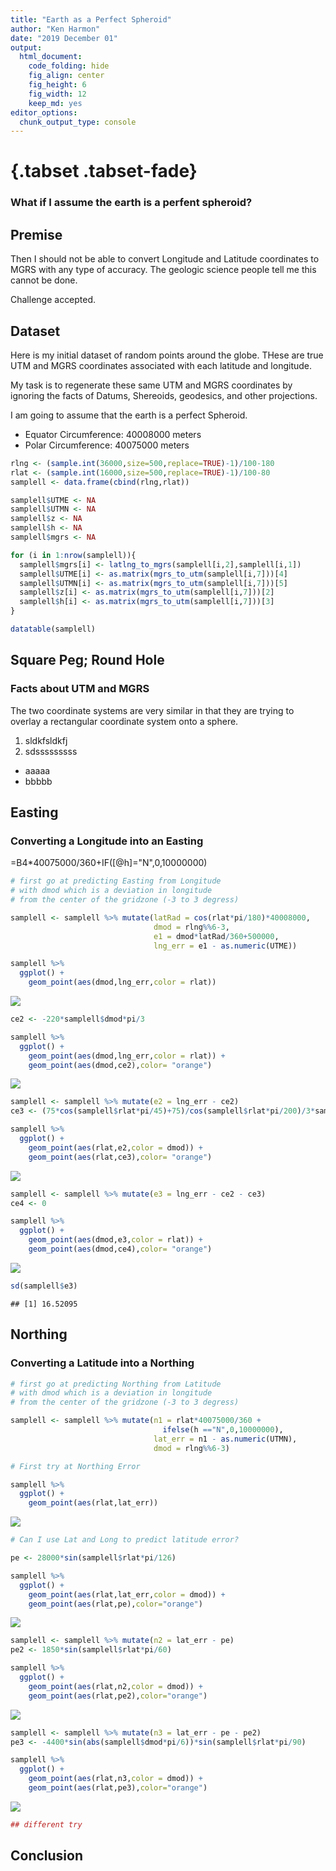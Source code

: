 ```yaml
---
title: "Earth as a Perfect Spheroid"
author: "Ken Harmon"
date: "2019 December 01"
output:
  html_document:
    code_folding: hide
    fig_align: center
    fig_height: 6
    fig_width: 12
    keep_md: yes
editor_options:
  chunk_output_type: console
---
```


# {.tabset .tabset-fade}







### What if I assume the earth is a perfent spheroid?

## Premise

Then I should not be able to convert Longitude and Latitude coordinates to MGRS with any type of accuracy. The geologic science people tell me this cannot be done.

Challenge accepted.

## Dataset

Here is my initial dataset of random points around the globe. THese are true UTM and MGRS coordinates associated with each latitude and longitude.

My task is to regenerate these same UTM and MGRS coordinates by ignoring the facts of Datums, Shereoids, geodesics, and other projections.

I am going to assume that the earth is a perfect Spheroid.

* Equator Circumference: 40008000 meters
* Polar Circumference:   40075000 meters


```r
rlng <- (sample.int(36000,size=500,replace=TRUE)-1)/100-180
rlat <- (sample.int(16000,size=500,replace=TRUE)-1)/100-80
samplell <- data.frame(cbind(rlng,rlat))

samplell$UTME <- NA
samplell$UTMN <- NA
samplell$z <- NA
samplell$h <- NA
samplell$mgrs <- NA

for (i in 1:nrow(samplell)){
  samplell$mgrs[i] <- latlng_to_mgrs(samplell[i,2],samplell[i,1])
  samplell$UTME[i] <- as.matrix(mgrs_to_utm(samplell[i,7]))[4]
  samplell$UTMN[i] <- as.matrix(mgrs_to_utm(samplell[i,7]))[5]
  samplell$z[i] <- as.matrix(mgrs_to_utm(samplell[i,7]))[2]
  samplell$h[i] <- as.matrix(mgrs_to_utm(samplell[i,7]))[3]
}

datatable(samplell)
```

<!--html_preserve--><div id="htmlwidget-e34e47d4396264b41804" style="width:100%;height:auto;" class="datatables html-widget"></div>
<script type="application/json" data-for="htmlwidget-e34e47d4396264b41804">{"x":{"filter":"none","data":[["1","2","3","4","5","6","7","8","9","10","11","12","13","14","15","16","17","18","19","20","21","22","23","24","25","26","27","28","29","30","31","32","33","34","35","36","37","38","39","40","41","42","43","44","45","46","47","48","49","50","51","52","53","54","55","56","57","58","59","60","61","62","63","64","65","66","67","68","69","70","71","72","73","74","75","76","77","78","79","80","81","82","83","84","85","86","87","88","89","90","91","92","93","94","95","96","97","98","99","100","101","102","103","104","105","106","107","108","109","110","111","112","113","114","115","116","117","118","119","120","121","122","123","124","125","126","127","128","129","130","131","132","133","134","135","136","137","138","139","140","141","142","143","144","145","146","147","148","149","150","151","152","153","154","155","156","157","158","159","160","161","162","163","164","165","166","167","168","169","170","171","172","173","174","175","176","177","178","179","180","181","182","183","184","185","186","187","188","189","190","191","192","193","194","195","196","197","198","199","200","201","202","203","204","205","206","207","208","209","210","211","212","213","214","215","216","217","218","219","220","221","222","223","224","225","226","227","228","229","230","231","232","233","234","235","236","237","238","239","240","241","242","243","244","245","246","247","248","249","250","251","252","253","254","255","256","257","258","259","260","261","262","263","264","265","266","267","268","269","270","271","272","273","274","275","276","277","278","279","280","281","282","283","284","285","286","287","288","289","290","291","292","293","294","295","296","297","298","299","300","301","302","303","304","305","306","307","308","309","310","311","312","313","314","315","316","317","318","319","320","321","322","323","324","325","326","327","328","329","330","331","332","333","334","335","336","337","338","339","340","341","342","343","344","345","346","347","348","349","350","351","352","353","354","355","356","357","358","359","360","361","362","363","364","365","366","367","368","369","370","371","372","373","374","375","376","377","378","379","380","381","382","383","384","385","386","387","388","389","390","391","392","393","394","395","396","397","398","399","400","401","402","403","404","405","406","407","408","409","410","411","412","413","414","415","416","417","418","419","420","421","422","423","424","425","426","427","428","429","430","431","432","433","434","435","436","437","438","439","440","441","442","443","444","445","446","447","448","449","450","451","452","453","454","455","456","457","458","459","460","461","462","463","464","465","466","467","468","469","470","471","472","473","474","475","476","477","478","479","480","481","482","483","484","485","486","487","488","489","490","491","492","493","494","495","496","497","498","499","500"],[-61.6,131.02,35.89,-161.7,-68.12,-113.7,-110.26,-85.33,-41.16,-29.74,44.77,-9.84,110.48,17.66,-159.55,-27.23,-16.37,51.76,145.54,-68.79,74.36,-31.16,-108.51,-90.84,-5.65000000000001,64.44,69.23,119.7,114.71,-163.68,123.9,26.01,131.56,-86.89,46.5,-60.35,-167.26,-161.74,-110.24,174.02,96.51,-109.21,24.88,145.29,47.14,158.44,155.45,102.9,72.49,21.38,82.96,-33.06,-63.48,18.07,-41.31,136.71,109.22,37.91,117.62,38.29,-105.37,14.54,-129.15,147.24,-141.07,163.58,51.11,-23.68,-20.05,-179.44,123.53,-36.26,52.03,-108.01,41.2,52.61,-52.23,-95.3,85.57,-55.63,102.5,-18.83,-129.04,115.71,143.08,-19.94,55.58,-157.65,-161.57,37.29,84.54,-95.12,134.31,90.28,-3.63999999999999,176.97,-94.5,-119.14,-154.2,-77.13,174.95,-51.63,164.64,-62.72,47.3,49.63,155.24,166.7,134.71,-31.14,-54.2,34.93,-19.31,21.26,-150.09,-150.12,-68.66,4.65000000000001,88.39,50.21,63.23,69.18,175.78,165.99,134.03,111.47,45.94,-106.74,-169.78,-69.44,169.01,-179.72,71.98,-39.39,18.63,154.47,-136.4,174.34,170.16,-43.17,-47.98,-51.61,-75.23,89.05,145.16,159.54,175.97,-115.67,4.56999999999999,21.88,22.41,70.79,55.65,57.82,103.83,-111.83,146.8,-13.02,165.63,162.83,-34.11,152.63,103.81,66.62,142.4,-18.45,146.23,-107.27,-53.69,144.51,-130.06,-92.9,72.25,104.45,68.04,46.92,-115.35,-174.52,-88.34,48.92,-31.08,84.16,174.78,160.9,-28.37,-173.09,55.91,-162.84,-173.4,45.37,-101.92,130.62,76.51,-146.61,84.39,140.88,22.07,-108.84,26.25,-178.43,-8.68000000000001,36.04,-40.37,-147.22,-53.14,-63.73,-73.01,41.53,107.73,89.94,155.24,-155.52,120.99,59.44,-172.5,24.33,-98.21,75.55,61.57,152.63,70.84,129.96,-143.18,31.83,1.31999999999999,-137.5,52.97,44.04,151.27,-149.99,-13.61,-29.14,-43.64,-27.74,-33.15,-73.12,145.64,-65.5,-176.38,-30.89,-119.93,112.98,116.76,-132.84,-153.61,-140.77,-26.45,6.03,-7.12,-105.87,-126.37,58.15,-48.7,150.35,65.46,116.15,-33.3,-164.09,35.21,-95.97,-124.82,-8.11000000000001,80.49,-61.12,164.07,-138.01,-122.63,82.45,-29.23,100.88,117.87,80.73,61.35,-67.36,-40.09,-142.88,169,100.02,-54.59,-97.14,-18.03,-82.48,168.72,-98.98,-68.75,90.3,5.91,-178.44,-146.67,47.9,-20.26,-152.31,79.27,-41.34,-45.02,-172.66,-157.03,168.19,15.94,-136.15,-1.94999999999999,-2.43000000000001,108.23,63.63,32.99,54.32,136.21,-28.74,76.73,-53.21,51.44,-17.05,0.22999999999999,-30.03,-33.95,-165.82,37.37,-64.74,-11.94,-109.17,156.52,-134.49,37.84,86.72,26.89,91.71,7.03,-143.6,-51.27,-52.19,-166.63,61.7,-89.47,31.81,-125.39,153.65,-22.04,48.14,-62,22.45,-113.13,159.51,133.98,131.25,-161.96,52.85,-170.21,-109.18,-96.27,45.17,-108,-38.7,-148.1,11.16,145.6,167.39,178.46,174.7,-156.7,-74.31,178.58,-126.15,-129.8,-60.41,-113.15,-96.35,58.46,-141.35,-65.94,-9.80000000000001,-2.25,161.32,124.16,143.63,70.98,15.18,148.41,-87,-77.91,72.17,-115.21,-23.38,142.44,20.04,119,-177.58,-82.78,64.8,81.8,111.63,60.72,37,16.05,91.25,-114.77,-128.57,-11,-12.11,45.47,-59.83,-81.98,141.25,87.04,132.94,114.73,50.64,43.5,135.65,98.44,51.8,-111.11,-42.55,-73.51,-89.54,138.17,-166.5,163.92,57.87,-130.14,-79.69,124.36,-47.42,39.4,-26.97,-132.32,13.74,108.02,91.11,-48.6,88.72,114.66,29.55,-88.78,93.03,-165.73,-166.31,155,-14.04,170.7,146.69,-111.93,-158.6,-21.03,59.71,73.6,-106.51,-113.46,-85.53,-141.43,133.81,-24.84,-98.16,-115.67,97.62,-58.33,79.01,-130.11,-122.04,61.26,-15.62,118.7,-50.92,-147.03,53.88,172.79,-98.74,-61.83,-153.89,-30.73,-135.92,-93.13,157,113.67,-86.04,12.34,26.03,46.77,16.4,-144.34,35.99,-152.3,151.51,127.05,-16.57,56.68,82.19,42.88,-113.98,-52.58,144.86,-101.91,-100.83,-84.91,59.1,-52.8,-44.83,105.37,-123.45,-111.73,-123.09],[72.69,-36.92,-13.95,-7.69,-68.71,60.39,34.59,-62.13,65.97,78.54,57.64,-35.53,-13.89,-3.2,41.88,1.93000000000001,-34.02,21.76,-59.05,-73.49,-30.49,13.77,8.98,36.65,6.19,73.19,-28.21,76.98,4.53,-16.68,-22.81,-64.5,-61.6,66.44,-13.99,-50.37,8.75,-8.87,67.7,-26.67,-41.29,46.35,69.18,18.14,42.76,16.58,43.01,-62.91,21.7,-67.38,18.56,28.66,-18.39,-14.01,-17.15,31.32,-53.17,-7.34,-45.25,-51.85,64.94,74.84,4.94,-70.28,-76.62,69.44,-9.70999999999999,5.15000000000001,-58.65,-75.74,-8.26000000000001,77.56,45.88,63.99,-16.97,47.6,-52.86,-47.68,-12.82,-49.18,4.48,-39.93,68.91,12.15,-50.8,60.12,25.55,-18.4,75.94,20.9,54.01,-3.18000000000001,-6.45999999999999,-52.24,56.36,39.42,19.69,-30.06,69.83,13.37,52.12,41.03,6.41,29.62,-8.44,-49.26,-58.79,2.25,15.67,-12.17,-3.16,58.26,71.48,-17,15.67,-48.62,-23.35,-9.76000000000001,-64.51,-14.01,71.22,-70.99,7.39,25.83,-22.96,-33.22,16.52,53.43,6.28,-3.69,30.32,-60.34,9.45999999999999,40.66,-48.17,-62.24,22.13,-66.03,-20.97,-57.27,-18.6,26.87,-57.08,7.42,18.76,-75.12,78.6,48.23,-69.21,16.75,-22.9,-60.65,55.78,71.32,-32.82,48.76,-68.68,7.38,-6.23,43.73,-27.33,50.71,55.31,27.95,-20.09,70.53,-78.71,32.28,65.3,-46.38,-60.95,-12.02,15.72,-54.23,35.55,58.14,15.36,7.63,70.93,-10.52,3.56,-10.38,21.72,48.69,47.5,69.04,-68.29,45.25,-3.44,-65.68,51.28,1.70999999999999,-26.06,42.11,56.93,-74.35,28.32,41.3,2.37,-69.35,10.41,-24.19,-46.9,-77.74,-6.17,-35.3,-14.96,-76.15,-53.06,79.8,-28.59,36.43,47.67,13.49,-16.12,4.88,72.14,-35.76,-20.34,-14.26,43.45,-26.92,35.17,-21.09,32,-50.07,16.91,26.12,-64.42,-79.77,-17.8,-67.44,-79.49,-37.39,-49.95,72.06,37.69,2,61.09,58.31,42.85,-36.98,68.78,-31.8,22.66,-35.47,70.74,42.15,-1.01000000000001,18.14,46.04,-65.04,43.66,-10.87,-50.36,78.91,-55.88,-64.14,17.42,-38.97,76.92,17.54,-55.59,-41.9,-6.33,76.74,25.57,-12.63,72.87,-21.2,-40.89,-74.48,61.73,45.51,-3.2,42.95,48.29,-54.48,10.48,77.45,-2.38,-5.05,-14.31,-29.74,66.6,-35.55,5.2,14.06,39.14,-7.37,-2.76000000000001,27.46,39,73.77,-69.08,-20.46,-14.46,-58.86,-4.13,35.27,33.44,-11.27,4.34,38.34,-76.51,51.52,46.05,-64.63,58.7,-21.74,-36.12,29.06,-20.03,-74.25,-0.379999999999995,-38.66,-29.36,-1.97,42.92,34.51,38.08,71.26,75.92,-15.37,29.05,-66.68,-25.46,-13.73,25.58,37.05,-48.93,34.65,-47.32,45.3,-72.09,69.12,19.18,45.23,50.22,61.76,-42.89,46.13,-78.54,-38.47,10.28,13.64,-33.15,41.11,-49.55,31.2,22.65,26.22,30.33,-64.32,-36.4,0.969999999999999,41.21,77.26,22.14,34.29,64.91,25.18,-68.68,1.59,-62.17,-45.91,71.72,-46.84,-72.87,-48.63,37.93,-31.99,-59.31,50.44,-66.09,30.05,75.59,-30.75,-59.14,71.13,-34.94,-51.02,5.04000000000001,-28.88,53.89,-53.75,-13.61,12.1,70.57,-42.38,34.45,-76.95,-56.13,-24.98,35.13,79.31,-79.71,-0.0100000000000051,-8.40000000000001,-65.34,-77.63,-46.21,17.35,28.1,64.97,17.96,-29.12,-70.83,-66.34,22.45,69.7,21.7,44.96,-55.79,-31.81,-58.99,-6.09,-74.82,20.64,-67.56,16.02,-36.6,37.01,-11.81,-9.17,-34.66,14.43,-78.99,-54.21,63.23,18.34,32.61,9.76000000000001,-61.05,58.1,-18.34,-24.78,-25.2,51.44,-75.79,66.74,-20.4,38.35,18.56,-75.14,46.04,33.82,-40.77,17.63,-72.89,-18.96,-0.900000000000006,38.6,36.82,22.95,-28.35,51.92,-33.52,-64.54,-62.07,-22.24,-24.06,31.93,-67.63,-7.72,63.84,-51,67.4,-20.39,-65.18,31.33,-67.13,-6.83,-50.4,36.18,-17.82,-9.79000000000001,67.82,-70,-19.08,-18.31,74.23,9.44,79.9,71.46,77.03,18.4,70.84,-76.26,-9.7,-3.97,-37.38,23.51,-57.85,64.9,70.47,34.55,58.24,71.63,-33.22],["546490","679930","812278","202134","535657","351204","567861","587090","401865","439248","486268","423845","443817","795639","454364","474421","373508","578580","416245","506661","438578","698929","773783","693078","206726","546478","522570","567880","245903","640751","592364","452445","635815","504906","662009","688443","251364","198618","532181","203400","291499","637726","415920","319096","675108","440259","699667","393316","240313","516309","706858","494136","449298","183478","254257","662710","381018","379690","548652","451095","482512","486572","483370","509038","498191","444349","512066","202871","555131","432927","558368","565867","579927","646258","734260","621022","417189","327376","344803","599842","222569","685427","498393","359639","646572","558908","357343","642599","430326","322143","338802","264404","423702","314288","460456","497417","342773","293702","453824","269319","359650","447039","460189","527107","753244","400318","629460","689050","468921","702382","811223","613243","559906","527675","811966","712237","534753","680987","566741","414688","508264","506543","365354","599222","400560","543796","600311","384396","634956","451139","308668","349872","827259","467032","323795","576383","355612","379442","412680","610354","185499","439408","486057","726263","306037","515478","477273","598769","562185","593796","644615","597868","415328","529311","390478","439000","491885","718553","569693","325233","390190","473875","424467","265846","646375","594836","483171","286216","374602","308520","442580","510885","205269","464146","412987","613037","677108","773617","451140","272366","713278","188997","270360","639827","396821","416577","455005","669498","233340","517003","296359","680209","651051","532243","341172","496386","604896","680838","416612","443723","535025","199289","395651","494784","263187","433629","714017","567586","682938","558097","719061","274096","349112","764139","339593","203859","527041","549720","350726","460088","648877","595316","301467","378470","341304","321102","709827","404020","416662","440743","647325","408394","527691","434495","489238","564623","380091","221892","533437","623628","260592","676228","490305","704486","437329","520867","520247","254599","709202","407969","703497","554146","685452","210281","674971","481748","481231","544286","734757","242689","454028","594462","467856","655943","397136","576526","537162","657484","426702","695150","573290","491935","412820","628104","378890","346638","351650","566087","763801","545110","830351","335929","254057","501933","511079","255250","822623","344519","528518","820182","582250","568178","350191","427015","499203","326846","712348","337934","604333","395404","597599","562212","192527","555056","499739","314070","593608","416822","600248","271427","539596","300422","210211","589952","394286","428655","341780","306465","260046","667990","282482","518287","468500","469950","489291","443017","301929","218813","472883","394185","380612","380866","313345","406700","417985","525854","390653","275492","571338","576539","326074","539397","477377","696288","175742","700121","573674","652813","697459","516195","191668","529967","394257","604424","374457","765986","622399","443393","737220","563503","574752","787248","467540","788190","388031","705525","551107","473311","403380","441054","565911","719186","566042","686746","589536","517351","539165","5e+05","333526","397877","663468","333078","659637","406385","631436","461754","307428","695903","529700","551863","290543","449596","565264","323361","703186","508904","460123","821722","551742","368280","476565","519284","504249","297618","392852","461880","354060","523821","474922","582315","495740","753476","617516","340747","232092","413801","380489","525428","381233","555799","645505","283536","535585","503268","794533","384546","178667","459711","656511","586428","252705","739286","304748","501620","456971","361578","702204","596718","479148","491505","459018","541735","497378","786054","459925","383161","272319","624060","454384","460924","727436","593462","615814","376920","363640","304952","423663","589151","416547","467600","675197","508133","497164","622281","697419","512789","582097","461833","736910","456909","487632","413273","795114","568227","260780","397205","694136","558976","601507","814659","573974","454803","285893","469266","488643","529812","276041","390878","458113","265201","176823","337980","713405","624635","414809","506342","533946","473579","474322","491613"],["8066441","5912096","8455903","9149033","2377718","6697894","3827825","3110215","7318255","8720058","6388654","6067854","8464377","9645916","4636599","213325","6234780","2406455","3453465","1844846","6626742","1523050","993570","4058219","684939","8122234","6879513","8546099","501112","8155378","7477231","2846896","3167709","7368959","8452866","4416872","967959","9018408","7509615","7046650","5426058","5134493","7675887","2006515","4736384","1833176","4764838","3022697","2401725","2526207","2053270","3170318","7966598","8449207","8102389","3466329","4107338","9188518","4989090","4255406","7201818","8305807","546033","2202883","1495630","7704071","8926648","569869","3498529","1592441","9086919","8610804","5081230","7099330","8122450","5273099","4142594","4716702","8582339","4551630","495657","5577757","7644327","1343473","4370353","6665247","2826613","7965028","8430006","2312027","5987434","9648268","9285893","4208781","6246331","4363386","2177870","6672635","7747369","1479045","5776367","4542278","708541","3276712","9066312","4542737","3481166","248804","1732454","8653955","9650302","6459279","7931770","8120426","1734574","4610781","7417693","8920680","2845422","8451025","7901949","2123708","817046","2857231","7460579","6324224","1826690","5921516","694313","9592126","3355922","3307625","1047108","4501088","4662088","3098215","2447880","2674188","7680943","3651075","7940820","2972182","3673685","820701","2075274","1662933","8725531","5342719","2321425","1852106","7466857","3274863","6182419","7913285","6368061","5401108","2381305","816242","9311329","4844173","6976524","5617641","6129933","3093943","7777944","7826969","1262281","3573734","7244564","4860717","3242317","8671232","1739881","3990748","3934462","6445905","1698819","844180","7870129","8836338","393714","8851183","2403482","5394737","5261639","7660243","2424405","5012992","9619436","2715707","5685012","189082","7116796","4662063","6312626","1748910","3133115","4574311","261980","2305953","1150761","7321552","4805037","1370636","9317527","6093442","8345138","1546627","4117570","8860730","6835387","4034594","5281580","1492636","8217207","539987","8004725","6042531","7750245","8423486","4812432","7022063","3894071","7667445","3541668","4450592","1870648","2889327","2855047","1142563","8031395","2517988","1175013","5861605","4466917","7996633","4172290","221272","6772970","6465161","4748322","5905514","7629850","6479700","2506011","6074809","7848491","4670701","9888304","2005892","5101854","2786594","4836681","8797130","4418448","8760062","3807235","2887068","1927374","5682356","8538557","1939515","3839432","5359617","9300224","8519703","2828117","8603344","8087341","7654559","5473089","1734391","6845208","5040915","9646235","4756977","5350466","3962592","1159493","8597705","9736581","9441622","8416778","6710024","7386812","6062606","575515","1554836","4332364","9184308","9694909","3037575","4318200","8187809","2336717","7736736","8400487","3472134","9543441","3903591","3700559","8754105","480272","4243727","1507905","5711058","5100314","2831638","6507940","7594317","6002652","3216367","7782798","1757826","9957992","5720633","6751024","9782153","4756125","3820226","4217595","7906471","8426568","8300730","3213530","2603702","7182651","8480619","2829200","4101081","4579045","3834999","4756315","5016966","1999400","7667879","2121070","5012480","5563570","6848297","5249199","5108617","1281167","5739637","1137866","1508674","6331806","4552564","4507819","3451779","2507886","2900082","3355865","2865552","5970773","107308","4563097","8576895","2450118","3794526","7199357","2787920","2381107","175924","3105023","4912537","7958319","4812556","1911652","4613365","4198313","6458321","3424853","5590859","2668643","3324339","8389903","6598103","3440728","7894282","6132147","4345255","557262","6804930","5973136","4044136","8494701","1338256","7829635","5307839","3814411","1457949","3778955","7236127","3889735","8804605","1150097","9998893","9071450","2750695","1382726","4882589","1918274","3109994","7207034","1985797","6777789","2141435","2642079","2482856","7732422","2401626","4979586","3814372","6477134","3460094","9326727","1696289","2282722","2505600","1771624","5946772","4096056","8694455","8985254","6163938","1597366","1230489","3990453","7012373","2029392","3610923","1079391","3231643","6440076","7971699","7257932","7212561","5698799","1588224","7402702","7744202","4244649","2054297","1660299","5099600","3744919","5485735","1949302","1911403","7902205","9900512","4273228","4075793","2538601","6862416","5752722","6290650","2841665","3117866","7539624","7339128","3532677","2495543","9146242","7079211","4349523","7476245","7743724","2771170","3466182","2552732","9244225","4416453","4007192","8029462","8917295","7523463","2231912","7887635","7975374","8238263","1044095","8870838","7928731","8550422","2035749","7862233","1535241","8927017","9560620","5861400","2601531","3586055","7198521","7818296","3823203","6455518","7947818","6324319"],["20","52","36","4","19","12","12","16","24","26","38","29","49","33","4","26","28","39","55","19","43","25","12","15","30","41","42","50","50","3","51","35","52","16","38","20","3","4","12","60","47","12","35","55","38","57","56","48","43","34","44","25","20","34","24","53","49","37","50","37","13","33","9","55","7","58","39","27","27","1","51","24","39","12","37","39","22","15","45","21","48","27","9","50","54","27","40","4","4","37","45","15","53","46","30","60","15","11","5","18","60","22","58","20","38","39","56","58","53","25","21","36","27","34","5","5","19","31","45","39","41","42","60","58","53","49","38","13","2","19","59","1","42","24","34","56","8","60","59","23","23","22","18","45","55","57","60","11","31","34","34","42","40","40","48","12","55","28","58","58","25","56","48","42","54","27","55","13","22","55","9","15","43","48","42","38","11","1","16","39","25","45","60","57","26","2","40","3","2","38","14","52","43","6","45","54","34","12","35","1","29","37","24","6","22","20","18","37","48","45","56","5","51","40","2","35","14","43","41","56","42","52","7","36","31","8","39","38","56","6","28","26","23","26","25","18","55","20","1","25","11","49","50","8","5","7","26","32","29","13","9","40","22","56","41","50","25","3","36","15","10","29","44","20","58","7","10","44","26","47","50","44","41","19","24","7","59","47","21","14","27","17","59","14","19","46","31","1","6","38","27","5","44","24","23","2","4","59","33","8","30","30","49","41","36","40","53","26","43","22","39","28","31","25","25","3","37","20","29","12","57","8","37","45","35","46","32","7","22","22","3","41","16","36","10","56","27","39","20","34","12","57","53","52","4","39","2","12","14","38","13","24","6","32","55","58","60","60","4","18","60","9","9","20","12","14","40","7","20","29","30","57","51","54","42","33","55","16","18","43","11","27","54","34","50","1","17","41","44","49","41","37","33","46","11","9","29","28","38","21","17","54","45","53","50","39","38","53","47","39","12","23","18","16","54","3","58","40","9","17","51","23","37","26","8","33","49","46","22","45","50","35","16","46","3","3","56","28","59","55","12","4","27","40","43","13","12","16","7","53","26","14","11","47","21","44","9","10","41","28","50","22","6","39","59","14","20","5","25","8","15","57","49","16","33","35","38","33","6","36","5","56","52","28","40","44","38","12","22","55","14","14","16","40","22","23","48","10","12","10"],["N","S","S","S","S","N","N","S","N","N","N","S","S","S","N","N","S","N","S","S","S","N","N","N","N","N","S","N","N","S","S","S","S","N","S","S","N","S","N","S","S","N","N","N","N","N","N","S","N","S","N","N","S","S","S","N","S","S","S","S","N","N","N","S","S","N","S","N","S","S","S","N","N","N","S","N","S","S","S","S","N","S","N","N","S","N","N","S","N","N","N","S","S","S","N","N","N","S","N","N","N","N","N","N","S","S","S","N","N","S","S","N","N","S","N","S","S","S","S","S","N","S","N","N","S","S","N","N","N","S","N","S","N","N","S","S","N","S","S","S","S","N","S","N","N","S","N","N","S","N","S","S","N","N","S","N","S","N","S","N","S","N","N","N","S","N","S","N","N","S","S","S","N","S","N","N","N","N","N","S","N","S","N","N","N","N","S","N","S","S","N","N","S","N","N","S","N","N","N","S","N","S","S","S","S","S","S","S","S","N","S","N","N","N","S","N","N","S","S","S","N","S","N","S","N","S","N","N","S","S","S","S","S","S","S","N","N","N","N","N","N","S","N","S","N","S","N","N","S","N","N","S","N","S","S","N","S","S","N","S","N","N","S","S","S","N","N","S","N","S","S","S","N","N","S","N","N","S","N","N","S","S","S","S","N","S","N","N","N","S","S","N","N","N","S","S","S","S","S","N","N","S","N","N","S","N","N","S","N","S","S","N","S","S","S","S","S","S","N","N","N","N","N","S","N","S","S","S","N","N","S","N","S","N","S","N","N","N","N","N","S","N","S","S","N","N","S","N","S","N","N","N","N","S","S","N","N","N","N","N","N","N","S","N","S","S","N","S","S","S","N","S","S","N","S","N","N","S","S","N","S","S","N","S","N","S","S","N","N","S","N","S","S","S","N","N","S","S","S","S","S","S","N","N","N","N","S","S","S","N","N","N","N","S","S","S","S","S","N","S","N","S","N","S","S","S","N","S","S","N","N","N","N","S","N","S","S","S","N","S","N","S","N","N","S","N","N","S","N","S","S","S","N","N","N","S","N","S","S","S","S","S","N","S","S","N","S","N","S","S","N","S","S","S","N","S","S","N","S","S","S","N","N","N","N","N","N","N","S","S","S","S","N","S","N","N","N","N","N","S"],["20XNF4649066441","52HFE7993012096","36LZK1227855903","04MBS0213449033","19DED3565777718","12VUM5120497894","12SWD6786127825","16EES8709010215","24WVU0186518255","26XMN3924820058","38VMJ8626888654","29HMA2384567854","49LDE4381764377","33MYS9563945916","04TDM5436436599","26NMH7442113325","28HCH7350834780","39QWE7858006455","55EDQ1624553465","19CEU0666144846","43JDG3857826742","25PFR9892923050","12PYQ7378393570","15SXA9307858219","30NTM0672684939","41XNB4647822234","42JWP2257079513","50XNL6788046099","50NKL4590301112","03KXB4075155378","51KWQ9236477231","35DMJ5244546896","52EFS3581567709","16WEU0490668959","38LPK6200952866","20FPK8844316872","03PTK5136467959","04LAR9861818408","12WWA3218109615","60JTR0340046650","47GKQ9149926058","12TXS3772634493","35WMS1592075887","55QCA1909606515","38TPN7510836384","57QVU4025933176","56TPN9966764838","48EUR9331622697","43QBE4031301725","34DEL1630926207","44QQF0685853270","25RDM9413670318","20KME4929866598","34LAK8347849207","24KTG5425702389","53RPQ6271066329","49FCB8101807338","37MCM7969088518","50GNQ4865289090","37FDC5109555406","13WDN8251201818","33XVD8657205807","09NVF8337046033","55DEC0903802883","07CDQ9819195630","58WDC4434904071","39LWK1206626648","27NTF0287169869","27EWQ5513198529","01CDR3292792441","51LWL5836886919","24XWM6586710804","39TWL7992781230","12VXR4625899330","37KGB3426022450","39TXN2102273099","22FDG1718942594","15GUH2737616702","45LUF4480382339","21FWF9984251630","48NTK2256995657","27HXR8542777757","09WVS9839344327","50PLU5963943473","54FXJ4657270353","27VWG5890865247","40RCP5734326613","04KFE4259965028","04XDK3032630006","37QCD2214312027","45UUV3880287434","15MTS6440448268","53MMN2370285893","46FCH1428808781","30VVH6045646331","60SVJ9741763386","15QUB4277377870","11JKG9370272635","05WMT5382447369","18PTV6931979045","60UUC5965076367","22TDL4703942278","58NDN6018908541","20RNT2710776712","38LQR5324466312","39FVF0031842737","56EPV2946081166","58NFH8905048804","53PMT6892132454","25LGG0238253955","21MZS1122350302","36VXK1324359279","27WWV5990631770","34KEG2767520426","05PRT1196634574","05FQG1223710781","19KEQ3475317693","31LFK8098720680","45DWJ6674145422","39LVE1468851025","41WNV0826401949","42DWG0654323708","60NUP6535417046","58REP9922257231","53KMQ0056060579","49HED4379624224","38QPD0031126690","13UCV8439621516","02NPM3495694313","19MDR5113992126","59RLP0866855922","01ECP4987207625","42PZR2725947108","24TVL6703201088","34FCM2379562088","56ENR7638398215","08QLK5561247880","60DUM7944274188","59KMS1268080943","23EPS1035451075","23KJV8549940820","22RDQ3940872182","18EVB8605773685","45NYJ2626320701","55QCA0603775274","57CWS1547862933","60XVN7727325531","11UNP9876942719","31DED6218521425","34QED9379652106","34KFV4461566857","42EWT9786874863","40UDG1532882419","40WEE2931113285","48HUJ9047868061","12UVV3900001108","55DDD9188581305","28NGP1855316242","58MEU6969311329","58TCP2523344173","25JCK9019076524","56UMB7387517641","48UVG2446729933","42RTR6584693943","54KXC4637577944","27WWU9483626969","55CDN8317162281","13SBR8621673734","22WCT7460244564","55GCJ0852060717","09EVN4258042317","15LWG1088571232","43PBT0526939881","48FVE6414690748","42SVE1298734462","38VPK1303745905","11PPS7710898819","01NGJ7361744180","16WDD5114070129","39LTJ7236636338","25NGD1327893714","45LSJ8899751183","60QTK7036003482","57UXP3982794737","26TLT9682161639","02WMB1657760243","40DDK5500524405","03TXL6949812992","02MKB3334019436","38DNN1700315707","14UKB9635985012","52NFG8020989082","43JFM5105116796","06TWM3224362063","45VUD4117212626","54CVC9638648910","34RFS0489633115","12TXL8083874311","35NMC1661261980","01DDD4372305953","29PNM3502550761","37JAP9928921552","24GUP9565105037","06CVU9478470636","22MBU6318717527","20HMF3362993442","18LYJ1401745138","37CER6758646627","48FXG8293817570","45XWJ5809760730","56JQP1906135387","05SKA7409634594","51TUN4911281580","40PGV6413992636","02KLH3959317207","35NKF0385939987","14XNF2704104725","43HEA4972042531","41KLT5072650245","56LMK6008823486","42TXP4887712432","52JER9531622063","07SCU0146794071","36KUB7847067445","31SCR4130441668","08FLK2110250592","39QYU0982770648","38RMP0402089327","56DMP1666255047","06CVS4074342563","28KFF4732531395","26DML0839417988","23CNM2769175013","26HMD3449561605","25FDE8923866917","18XWE6462396633","55SCB8009172290","20NKH2189221272","01VEH3343772970","25VFE2362865161","11TKH6059248322","49HFV7622805514","50WMB9030529850","08JQK0448679700","05QMF3732906011","07HEA2086774809","26WND2024748491","32TKM5459970701","29MQU0920288304","13QDA0796905892","09TYM0349701854","40DEN5414686594","22TFP8545236681","56LKN1028197130","41FPE7497118448","50XMN8174860062","25FDU8123107235","03DWJ4428687068","36QYE3475727374","15HTS4268982356","10XDL5402838557","29QNV9446239515","44FMD6785639432","20GPU5594359617","58MCU9713600224","07XEF7652619703","10REP3716228117","44LPM5748403344","26XMF2670287341","47KPS9515054559","50GNV7329073089","44CMC9193534391","41VMJ1282045208","19TFL2810440915","24MUB7889046235","07TCH4663856977","59ULP5165050466","47FNV6608762592","21PYM6380159493","14XNL4511097705","27MZT3035136581","17MLQ3592941622","59LKE5405716778","14JNN0193310024","19WEP1107986812","46HBF5525062606","31NHF2262375515","01PCR4451954836","06SWJ2851832364","38MRS2018284308","27MWS8225094909","05RNL6817837575","44SLJ5019118200","24XVG2701587809","23DMD9920336717","02KLC2684636736","04LGK1234800487","59ELQ3793472134","33MXR0433343441","08SLE9540403591","30SWC9759900559","30LWN6221254105","49NAE9252780272","41SNC5505643727","36CVA9973907905","40UCC1407011058","53TNM9360800314","26DMP1682231638","43VFF0024807940","22KBA7142794317","39HWA3959602652","28RCT0042216367","31KBT1021182798","25CET8995257826","25MCV9428657992","03HVT2865520633","37JCH4178051024","20MLC0646582153","29TKH6004656125","12SXD6799020226","57STC8248217595","08WNE1828706471","37XDE6850026568","45LVD6995000730","35RMN8929113530","46DDM4301703702","32JLS0192982651","07LBE1881380619","22RDP7288329200","22SCG9418501081","03FUF8061279045","41SLU8086634999","16GCN1334556315","36TVR0670016966","10CDE1798599400","56WNB2585467879","27QUB9065321070","39TTL7549212480","20UNA7133863570","34VEP7653948297","12GUT2607449199","57TWM3939708617","53CMN7737781167","52HFC9628839637","04PAS7574237866","39PYR0012108674","02HNJ7367431806","12TXL5281352564","14FPL9745907819","38RNV1619551779","13QAF9166807886","24RWQ2996700082","06RUU9425755865","32DPP0442465552","55HCV7445770773","58NGG6598607308","60TXL2239963097","60XVL4339376895","04QGK3722050118","18SWC6350394526","60WWS7475299357","09RYH8724887920","09DVD6754081107","20NQG8819075924","12EUS8803105023","14GQQ0552512537","40WEE5110758319","07GDJ7331112556","20CME0338011652","29FMG4105413365","30SWG6591198313","57JYE1918658321","51EWQ6604224853","54UXA8674690859","42DWM8953668643","33RWP1735124339","55XED3916589903","16JEL0000098103","18EUV3352640728","43WCU9787794282","11HPB6346832147","27FUD3307845255","54NXL5963757262","34JDP0638504930","50UPE3143673136","01FDA6175444136","17LLE0742894701","41PPP9590338256","44WND2970029635","49GEP5186307839","41SKU9054314411","37CDQ4959657949","33EWT6526478955","46JCT2336136127","11SQU0318689735","09XWJ0890404605","29CMM6012350097","28MHE2172298893","38LNR5174271450","21DUH6828050695","17CMP7656582726","54GWP1928482589","45QWV0424918274","53RKM9761809994","50WLT9285207034","39QVV6188085797","38JLN5406077789","53DNB2382141435","47DMG7492242079","39QWE8231582856","12WVC9574032422","23QQE5347601626","18TXQ1751679586","16FCD4074714372","54JTK3209277134","03EVQ1380160094","58MCU8048926727","40CEB2542896289","09QUC8123382722","17DNF5579905600","51QXT4550571624","23HKV8353646772","37SEA3558596056","26LNM0326894455","08LQQ9453385254","33HUB8454663938","49PAR7866797366","46CDT5971130489","22FFE5651190453","45VWL8642812373","50QKF5270529392","35SQS3928610923","16PCR0474879391","46EET0162031643","03VVE5697140076","03KUV6157871699","56JQT0220457932","28JET9671812561","59UMS7914898799","55CDR9150588224","12WVV5901802702","04KEC4173544202","27SVC9737844649","40QGF8605454297","43CDS5992560299","13TCL8316199600","12STC7231944919","16GFV2406085735","07QDV5438449302","53CMV6092411403","26KQE2743602205","14MNE9346200512","11SPC1581473228","47SLA7692075793","21QUF6364038601","44JLP0495262416","09UVT2366352722","10HEH8915190650","41DMJ1654741665","28EDS6760017866","50KPA7519739624","22JEU0813339128","06RVA9716432677","39DXE2228195543","59MPM9741946242","14VNR1278979211","20FNJ8209749523","05WMQ6183376245","25KGT3691043724","08DMN5690971170","15RVQ8763266182","57DVF1327352732","49MGN9511444225","16FEK6822716453","33STA6078007192","35KLA9720529462","38LPQ9413617295","33WWR5897623463","06DXH0150731912","36KZD1465987635","05KNV7397475374","56XMH5480338263","52PBR8589344095","28XDP6926670838","40WDE8864328731","44XNL2981250422","38QKF7604135749","12WUD9087862233","22CDA5811335241","55LBK6520127017","14MJA7682360620","14HLD3798061400","16QGM1340501531","40EFA2463586055","22WDS1480998521","23WNU0634218296","48SWD3394623203","10VDK7357955518","12WVE7432247818","10HDJ9161324319"]],"container":"<table class=\"display\">\n  <thead>\n    <tr>\n      <th> <\/th>\n      <th>rlng<\/th>\n      <th>rlat<\/th>\n      <th>UTME<\/th>\n      <th>UTMN<\/th>\n      <th>z<\/th>\n      <th>h<\/th>\n      <th>mgrs<\/th>\n    <\/tr>\n  <\/thead>\n<\/table>","options":{"columnDefs":[{"className":"dt-right","targets":[1,2]},{"orderable":false,"targets":0}],"order":[],"autoWidth":false,"orderClasses":false}},"evals":[],"jsHooks":[]}</script><!--/html_preserve-->

## Square Peg; Round Hole

### Facts about UTM and MGRS

The two coordinate systems are very similar in that they are trying to overlay a rectangular coordinate system onto a sphere.

1. sldkfsldkfj
2. sdsssssssss
  + aaaaa
  + bbbbb

## Easting

### Converting a Longitude into an Easting

=B4*40075000/360+IF([@h]="N",0,10000000)


```r
# first go at predicting Easting from Longitude
# with dmod which is a deviation in longitude 
# from the center of the gridzone (-3 to 3 degress)

samplell <- samplell %>% mutate(latRad = cos(rlat*pi/180)*40008000,
                                dmod = rlng%%6-3,
                                e1 = dmod*latRad/360+500000,
                                lng_err = e1 - as.numeric(UTME))

samplell %>%
  ggplot() +
    geom_point(aes(dmod,lng_err,color = rlat))
```

![](Earth_as_Sphere_files/figure-html/unnamed-chunk-2-1.png)<!-- -->

```r
ce2 <- -220*samplell$dmod*pi/3

samplell %>%
  ggplot() +
    geom_point(aes(dmod,lng_err,color = rlat)) +
    geom_point(aes(dmod,ce2),color= "orange")
```

![](Earth_as_Sphere_files/figure-html/unnamed-chunk-2-2.png)<!-- -->

```r
samplell <- samplell %>% mutate(e2 = lng_err - ce2)
ce3 <- (75*cos(samplell$rlat*pi/45)+75)/cos(samplell$rlat*pi/200)/3*samplell$dmod

samplell %>%
  ggplot() +
    geom_point(aes(rlat,e2,color = dmod)) +
    geom_point(aes(rlat,ce3),color= "orange")
```

![](Earth_as_Sphere_files/figure-html/unnamed-chunk-2-3.png)<!-- -->

```r
samplell <- samplell %>% mutate(e3 = lng_err - ce2 - ce3)
ce4 <- 0

samplell %>%
  ggplot() +
    geom_point(aes(dmod,e3,color = rlat)) +
    geom_point(aes(dmod,ce4),color= "orange")
```

![](Earth_as_Sphere_files/figure-html/unnamed-chunk-2-4.png)<!-- -->

```r
sd(samplell$e3)
```

```
## [1] 16.52095
```



## Northing

### Converting a Latitude into a Northing


```r
# first go at predicting Northing from Latitude
# with dmod which is a deviation in longitude 
# from the center of the gridzone (-3 to 3 degress)

samplell <- samplell %>% mutate(n1 = rlat*40075000/360 +
                                  ifelse(h =="N",0,10000000),
                                lat_err = n1 - as.numeric(UTMN),
                                dmod = rlng%%6-3)

# First try at Northing Error

samplell %>%
  ggplot() +
    geom_point(aes(rlat,lat_err))
```

![](Earth_as_Sphere_files/figure-html/northing-1.png)<!-- -->

```r
# Can I use Lat and Long to predict latitude error?

pe <- 28000*sin(samplell$rlat*pi/126)

samplell %>%
  ggplot() +
    geom_point(aes(rlat,lat_err,color = dmod)) +
    geom_point(aes(rlat,pe),color="orange")
```

![](Earth_as_Sphere_files/figure-html/northing-2.png)<!-- -->

```r
samplell <- samplell %>% mutate(n2 = lat_err - pe) 
pe2 <- 1850*sin(samplell$rlat*pi/60)

samplell %>%
  ggplot() +
    geom_point(aes(rlat,n2,color = dmod)) +
    geom_point(aes(rlat,pe2),color="orange")
```

![](Earth_as_Sphere_files/figure-html/northing-3.png)<!-- -->

```r
samplell <- samplell %>% mutate(n3 = lat_err - pe - pe2)
pe3 <- -4400*sin(abs(samplell$dmod*pi/6))*sin(samplell$rlat*pi/90)

samplell %>%
  ggplot() +
    geom_point(aes(rlat,n3,color = dmod)) +
    geom_point(aes(rlat,pe3),color="orange") 
```

![](Earth_as_Sphere_files/figure-html/northing-4.png)<!-- -->

```r
## different try
```




## Conclusion
